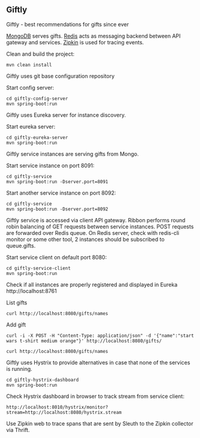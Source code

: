 Giftly
-

Giftly - best recommendations for gifts since ever

[MongoDB](https://github.com/dockerfile/mongodb) serves gifts. [Redis](https://github.com/dockerfile/redis) acts as messaging backend between API gateway and services. [Zipkin](https://github.com/openzipkin/zipkin) is used for tracing events.

Clean and build the project:

```
mvn clean install
```

Giftly uses git base configuration repository

Start config server:

```
cd giftly-config-server
mvn spring-boot:run
```

Giftly uses Eureka server for instance discovery.

Start eureka server:

```
cd giftly-eureka-server
mvn spring-boot:run
```

Giftly service instances are serving gifts from Mongo.

Start service instance on port 8091:

```
cd giftly-service
mvn spring-boot:run -Dserver.port=8091
```

Start another service instance on port 8092:

```
cd giftly-service
mvn spring-boot:run -Dserver.port=8092
```

Giftly service is accessed via client API gateway. Ribbon performs round robin balancing of GET requests between service instances.
POST requests are forwarded over Redis queue. On Redis server, check with redis-cli monitor or some other tool, 2 instances should be subscribed to queue.gifts.

Start service client on default port 8080:

```
cd giftly-service-client
mvn spring-boot:run
```

Check if all instances are properly registered and displayed in Eureka http://localhost:8761

List gifts

```
curl http://localhost:8080/gifts/names
```

Add gift

```
curl -i -X POST -H "Content-Type: application/json" -d '{"name":"start wars t-shirt medium orange"}' http://localhost:8080/gifts/

curl http://localhost:8080/gifts/names
```

Giftly uses Hystrix to provide alternatives in case that none of the services is running. 

```
cd giftly-hystrix-dashboard
mvn spring-boot:run
```

Check Hystrix dashboard in browser to track stream from service client:

```
http://localhost:8010/hystrix/monitor?stream=http://localhost:8080/hystrix.stream
```

Use Zipkin web to trace spans that are sent by Sleuth to the Zipkin collector via Thrift.